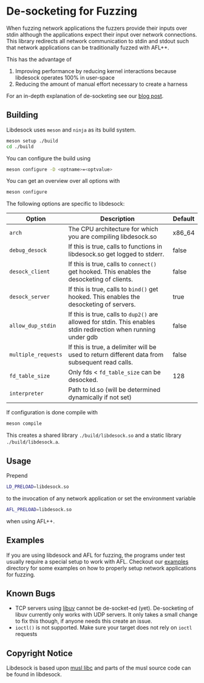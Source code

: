 # De-socketing for Fuzzing

When fuzzing network applications the fuzzers provide their inputs over stdin
although the applications expect their input over network connections.
This library redirects all network communication to stdin and stdout such that 
network applications can be traditionally fuzzed with AFL++.

This has the advantage of
1. Improving performance by reducing kernel interactions because libdesock operates 100% in user-space 
2. Reducing the amount of manual effort necessary to create a harness

For an in-depth explanation of de-socketing see our [blog post](https://lolcads.github.io/posts/2022/02/libdesock/).

## Building
Libdesock uses `meson` and `ninja` as its build system.

```sh
meson setup ./build
cd ./build
```

You can configure the build using
```sh
meson configure -D <optname>=<optvalue>
```

You can get an overview over all options with
```sh
meson configure
```

The following options are specific to libdesock:

| Option           | Description                                                                                | Default |
|------------------|--------------------------------------------------------------------------------------------|---------|
| `arch`           | The CPU architecture for which you are compiling libdesock.so                              | x86_64  |
| `debug_desock`   | If this is true, calls to functions in libdesock.so get logged to stderr.                  | false   |
| `desock_client`  | If this is true, calls to `connect()` get hooked. This enables the desocketing of clients. | false   |
| `desock_server`  | If this is true, calls to `bind()` get hooked. This enables the desocketing of servers.    | true    |
| `allow_dup_stdin`| If this is true, calls to `dup2()` are allowed for stdin. This enables stdin redirection when running under gdb    | false   |
| `multiple_requests`| If this is true, a delimiter will be used to return different data from subsequent read calls.     | false   |
| `fd_table_size`  | Only fds < `fd_table_size` can be desocked.                                                | 128     |
| `interpreter`    | Path to ld.so (will be determined dynamically if not set)                                  |         |

If configuration is done compile with
```sh
meson compile
```

This creates a shared library `./build/libdesock.so` and a static library `./build/libdesock.a`.

## Usage
Prepend
```sh
LD_PRELOAD=libdesock.so
```
to the invocation of any network application or
set the environment variable
```sh
AFL_PRELOAD=libdesock.so
```
when using AFL++.

## Examples
If you are using libdesock and AFL for fuzzing, the programs under test
usually require a special setup to work with AFL. Checkout our [examples](./examples) 
directory for some examples on how to properly setup network applications for fuzzing.

## Known Bugs
- TCP servers using [libuv](https://libuv.org/) cannot be de-socket-ed (yet). De-socketing of libuv currently only works with UDP servers. It only takes a small change to fix this though, if anyone needs this create an issue.
- `ioctl()` is not supported. Make sure your target does not rely on `ioctl` requests

## Copyright Notice
Libdesock is based upon [musl libc](https://musl.libc.org/) and parts of the musl source code
can be found in libdesock.
